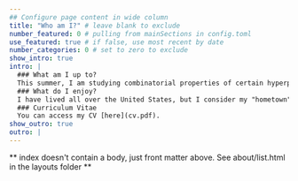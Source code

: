 ```yaml
---
## Configure page content in wide column
title: "Who am I?" # leave blank to exclude
number_featured: 0 # pulling from mainSections in config.toml
use_featured: true # if false, use most recent by date
number_categories: 0 # set to zero to exclude
show_intro: true
intro: |
  ### What am I up to?
  This summer, I am studying combinatorial properties of certain hyperplane arrangements at the [Institute for Computational and Experimental Research in Mathematics (ICERM)](). Afterwards, I shall be returning to Stanford for my third year, where I will continue my research on the mathematics of voting systems while completing my studies.
  ### What do I enjoy?
  I have lived all over the United States, but I consider my "hometown" to be Seattle, where I lived the longest. I love reading, particularly where Asian-American and queer literature meets science fiction and magical realism (see [Ted Chiang]() or [Ken Liu]()). I also enjoy playing games, both tabletop games and video games (most recently [Celeste]()). My favorite genres of music are R&B (ex. [Emawk]() or [grentperez]()) and alternative (ex. [Mitski]() or [of Montreal]()). Reach out to me if we have any interests in common: my email is truax [at] stanford [dot] edu.
  ### Curriculum Vitae
  You can access my CV [here](cv.pdf).
show_outro: true
outro: |
---
```


** index doesn't contain a body, just front matter above.
See about/list.html in the layouts folder **